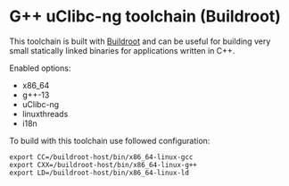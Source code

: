 # G++ uClibc-ng toolchain (Buildroot)

This toolchain is built with [Buildroot](https://buildroot.org) and can be useful for building very small statically
linked binaries for applications written in C++.

Enabled options:

- x86_64
- g++-13
- uClibc-ng
- linuxthreads
- i18n

To build with this toolchain use followed configuration:

```
export CC=/buildroot-host/bin/x86_64-linux-gcc
export CXX=/buildroot-host/bin/x86_64-linux-g++
export LD=/buildroot-host/bin/x86_64-linux-ld
```

